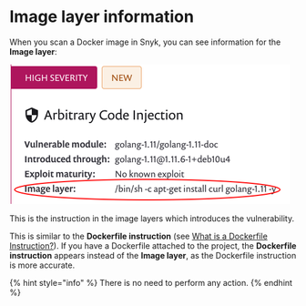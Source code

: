 # Image layer information

When you scan a Docker image in Snyk, you can see information for the **Image layer**:

![](../../.gitbook/assets/screenshot_2021-02-12_at_15.55.03.png)


This is the instruction in the image layers which introduces the vulnerability.

This is similar to the **Dockerfile instruction** \(see [What is a Dockerfile Instruction?](https://support.snyk.io/hc/en-us/articles/360006726997-What-is-a-Dockerfile-Instruction-)\). If you have a Dockerfile attached to the project, the **Dockerfile instruction** appears instead of the **Image layer**, as the Dockerfile instruction is more accurate.

{% hint style="info" %}
There is no need to perform any action.
{% endhint %}

